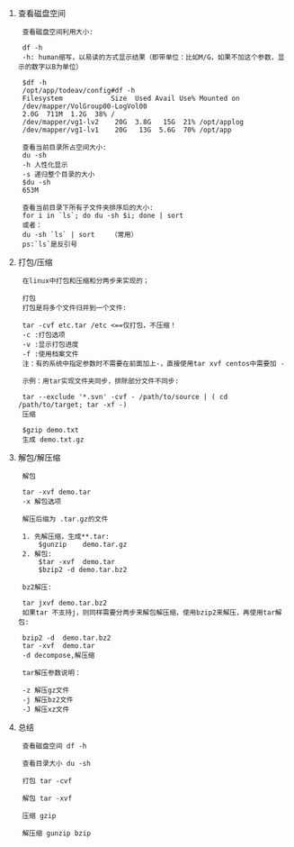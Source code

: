 1. 查看磁盘空间

		查看磁盘空间利用大小:
	
		df -h
		-h: human缩写，以易读的方式显示结果（即带单位：比如M/G，如果不加这个参数，显示的数字以B为单位）
		
		$df -h
		/opt/app/todeav/config#df -h
		Filesystem            Size  Used Avail Use% Mounted on
		/dev/mapper/VolGroup00-LogVol00
		2.0G  711M  1.2G  38% /
		/dev/mapper/vg1-lv2    20G  3.8G   15G  21% /opt/applog
		/dev/mapper/vg1-lv1    20G   13G  5.6G  70% /opt/app

		查看当前目录所占空间大小:
		du -sh
		-h 人性化显示
		-s 递归整个目录的大小
		$du -sh
		653M

		查看当前目录下所有子文件夹排序后的大小:
		for i in `ls`; do du -sh $i; done | sort
		或者：
		du -sh `ls` | sort    （常用）
		ps:`ls`是反引号

2. 打包/压缩

		在linux中打包和压缩和分两步来实现的；

		打包
		打包是将多个文件归并到一个文件:
		
		tar -cvf etc.tar /etc <==仅打包，不压缩！
		-c :打包选项
		-v :显示打包进度
		-f :使用档案文件
		注：有的系统中指定参数时不需要在前面加上-，直接使用tar xvf centos中需要加 -
		
		示例：用tar实现文件夹同步，排除部分文件不同步:
		
		tar --exclude '*.svn' -cvf - /path/to/source | ( cd /path/to/target; tar -xf -)
		压缩
		
		$gzip demo.txt
		生成 demo.txt.gz

3. 解包/解压缩

		解包

		tar -xvf demo.tar
		-x 解包选项
		
		解压后缀为 .tar.gz的文件

		1. 先解压缩，生成**.tar:
			$gunzip    demo.tar.gz
		2. 解包:
			$tar -xvf  demo.tar
			$bzip2 -d demo.tar.bz2

		bz2解压:

		tar jxvf demo.tar.bz2
		如果tar 不支持j，则同样需要分两步来解包解压缩，使用bzip2来解压，再使用tar解包:
		
		bzip2 -d  demo.tar.bz2
		tar -xvf  demo.tar
		-d decompose,解压缩
		
		tar解压参数说明：
		
		-z 解压gz文件
		-j 解压bz2文件
		-J 解压xz文件
4. 总结

		查看磁盘空间 df -h

		查看目录大小 du -sh
		
		打包 tar -cvf
		
		解包 tar -xvf
		
		压缩 gzip
		
		解压缩 gunzip bzip